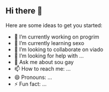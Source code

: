 ## Hi there 👋

Here are some ideas to get you started:

- 🔭 I’m currently working on progrim
- 🌱 I’m currently learning sexo
- 👯 I’m looking to collaborate on viado
- 🤔 I’m looking for help with ...
- 💬 Ask me about sou gay
- 📫 How to reach me: ...
- 😄 Pronouns: ...
- ⚡ Fun fact: ...

